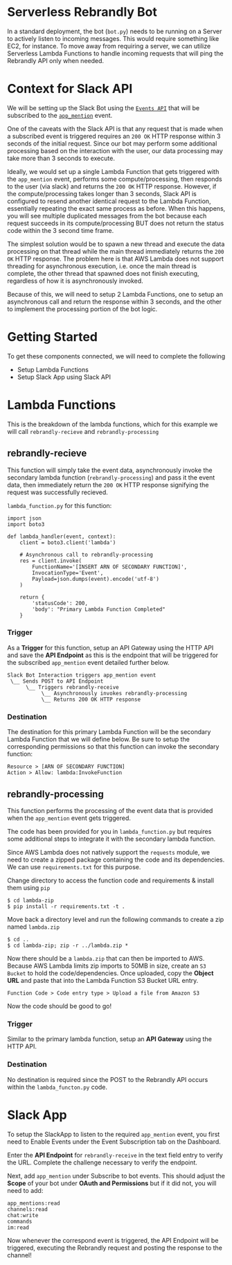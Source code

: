# Serverless Rebrandly Bot
In a standard deployment, the bot (`bot.py`) needs to be running on a Server to actively listen to incoming messages. This would require something like EC2, for instance. To move away from requiring a server, we can utilize Serverless Lambda Functions to handle incoming requests that will ping the Rebrandly API only when needed. 

# Context for Slack API
We will be setting up the Slack Bot using the [`Events API`](https://api.slack.com/events-api) that will be subscribed to the [`app_mention`](https://api.slack.com/events) event. 

One of the caveats with the Slack API is that any request that is made when a subscribed event is triggered requires an `200 OK` HTTP response within 3 seconds of the initial request. Since our bot may perform some additional processing based on the interaction with the user, our data processing may take more than 3 seconds to execute.

Ideally, we would set up a single Lambda Function that gets triggered with the `app_mention` event, performs some compute/processing, then responds to the user (via slack) and returns the `200 OK` HTTP response. However, if the compute/processing takes longer than 3 seconds, Slack API is configured to resend another identical request to the Lambda Function, essentially repeating the exact same process as before. When this happens, you will see multiple duplicated messages from the bot because each request succeeds in its compute/processing BUT does not return the status code within the 3 second time frame.

The simplest solution would be to spawn a new thread and execute the data processing on that thread while the main thread immediately returns the `200 OK` HTTP response. The problem here is that AWS Lambda does not support threading for asynchronous execution, i.e. once the main thread is complete, the other thread that spawned does not finish executing, regardless of how it is asynchronously invoked.

Because of this, we will need to setup 2 Lambda Functions, one to setup an asynchronous call and return the response within 3 seconds, and the other to implement the processing portion of the bot logic.

# Getting Started
To get these components connected, we will need to complete the following
- Setup Lambda Functions
- Setup Slack App using Slack API

# Lambda Functions
This is the breakdown of the lambda functions, which for this example we will call `rebrandly-recieve` and `rebrandly-processing`

## rebrandly-recieve
This function will simply take the event data, asynchronously invoke the secondary lambda function (`rebrandly-processing`) and pass it the event data, then immediately return the `200 OK` HTTP response signifying the request was successfully recieved. 

`lambda_function.py` for this function:
```
import json
import boto3

def lambda_handler(event, context):
    client = boto3.client('lambda')
    
    # Asynchronous call to rebrandly-processing
    res = client.invoke(
        FunctionName='[INSERT ARN OF SECONDARY FUNCTION]',
        InvocationType='Event',
        Payload=json.dumps(event).encode('utf-8')
    )
    
    return {
        'statusCode': 200,
        'body': "Primary Lambda Function Completed"
    }
```


### Trigger
As a **Trigger** for this function, setup an API Gateway using the HTTP API and save the **API Endpoint** as this is the endpoint that will be triggered for the subscribed `app_mention` event detailed further below.
```
Slack Bot Interaction triggers app_mention event
 \__ Sends POST to API Endpoint
      \__ Triggers rebrandly-receive
           \__ Asynchronously invokes rebrandly-processing
           \__ Returns 200 OK HTTP response
```

### Destination
The destination for this primary Lambda Function will be the secondary Lambda Function that we will define below. Be sure to setup the corresponding permissions so that this function can invoke the secondary function:

```
Resource > [ARN OF SECONDARY FUNCTION]
Action > Allow: lambda:InvokeFunction
```

## rebrandly-processing
This function performs the processing of the event data that is provided when the `app_mention` event gets triggered. 

The code has been provided for you in `lambda_function.py` but requires some additional steps to integrate it with the secondary lambda function. 

Since AWS Lambda does not natively support the `requests` module, we need to create a zipped package containing the code and its dependencies. We can use `requirements.txt` for this purpose.

Change directory to access the function code and requirements & install them using `pip`
```
$ cd lambda-zip
$ pip install -r requirements.txt -t .
```

Move back a directory level and run the following commands to create a zip named `lambda.zip`
```
$ cd ..
$ cd lambda-zip; zip -r ../lambda.zip *
```

Now there should be a `lambda.zip` that can then be imported to AWS. Because AWS Lambda limits zip imports to 50MB in size, create an `S3 Bucket` to hold the code/dependencies. Once uploaded, copy the **Object URL** and paste that into the Lambda Function S3 Bucket URL entry.
```
Function Code > Code entry type > Upload a file from Amazon S3
```

Now the code should be good to go!


### Trigger
Similar to the primary lambda function, setup an **API Gateway** using the HTTP API. 


### Destination
No destination is required since the POST to the Rebrandly API occurs within the `lambda_functon.py` code.


# Slack App
To setup the SlackApp to listen to the required `app_mention` event, you first need to Enable Events under the Event Subscription tab on the Dashboard. 

Enter the **API Endpoint** for `rebrandly-receive` in the text field entry to verify the URL. Complete the challenge necessary to verify the endpoint.

Next, add `app_mention` under Subscribe to bot events. This should adjust the **Scope** of your bot under **OAuth and Permissions** but if it did not, you will need to add:
```
app_mentions:read
channels:read
chat:write
commands
im:read
```

Now whenever the correspond event is triggered, the API Endpoint will be triggered, executing the Rebrandly request and posting the response to the channel!